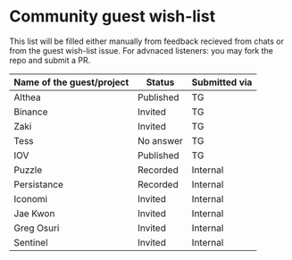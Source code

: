 # Community guest wish-list

This list will be filled either manually from feedback recieved from chats or from the guest wish-list issue. For advnaced listeners: you may fork the repo and submit a PR.

| Name of the guest/project | Status | Submitted via |
|-----------|-------------|-------|
| Althea |  Published | TG |
| Binance| Invited | TG |
| Zaki | Invited | TG |
| Tess | No answer | TG |
| IOV | Published | TG |
| Puzzle | Recorded | Internal |
| Persistance | Recorded | Internal |
| Iconomi | Invited | Internal |
| Jae Kwon | Invited | Internal |
| Greg Osuri | Invited | Internal |
| Sentinel | Invited | Internal |
